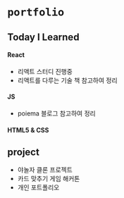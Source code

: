 # `portfolio`

## Today I Learned 
#### React
- 리액트 스터디 진행중
- 리액트를 다루는 기술 책 참고하여 정리
#### JS
- poiema 블로그 참고하여 정리
#### HTML5 & CSS

## project
- 야놀자 클론 프로젝트
- 카드 맞추기 게임 해커톤
- 개인 포트폴리오
